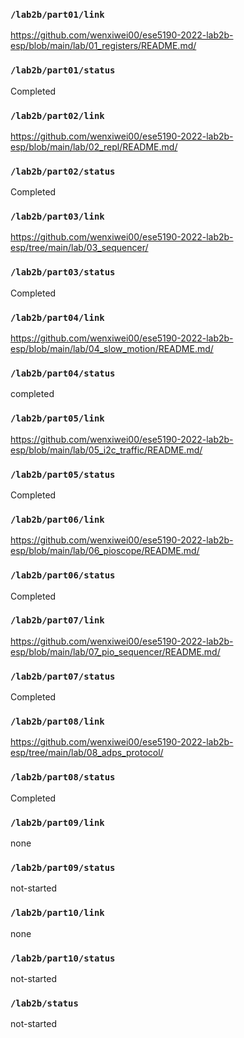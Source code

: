 ### `/lab2b/part01/link`
https://github.com/wenxiwei00/ese5190-2022-lab2b-esp/blob/main/lab/01_registers/README.md/
### `/lab2b/part01/status`
Completed 
### `/lab2b/part02/link`
https://github.com/wenxiwei00/ese5190-2022-lab2b-esp/blob/main/lab/02_repl/README.md/
### `/lab2b/part02/status`
Completed
### `/lab2b/part03/link`
https://github.com/wenxiwei00/ese5190-2022-lab2b-esp/tree/main/lab/03_sequencer/
### `/lab2b/part03/status`
Completed
### `/lab2b/part04/link`
https://github.com/wenxiwei00/ese5190-2022-lab2b-esp/blob/main/lab/04_slow_motion/README.md/
### `/lab2b/part04/status`
completed
### `/lab2b/part05/link`
https://github.com/wenxiwei00/ese5190-2022-lab2b-esp/blob/main/lab/05_i2c_traffic/README.md/
### `/lab2b/part05/status`
Completed
### `/lab2b/part06/link`
https://github.com/wenxiwei00/ese5190-2022-lab2b-esp/blob/main/lab/06_pioscope/README.md/
### `/lab2b/part06/status`
Completed
### `/lab2b/part07/link`
https://github.com/wenxiwei00/ese5190-2022-lab2b-esp/blob/main/lab/07_pio_sequencer/README.md/
### `/lab2b/part07/status`
Completed
### `/lab2b/part08/link`
https://github.com/wenxiwei00/ese5190-2022-lab2b-esp/tree/main/lab/08_adps_protocol/
### `/lab2b/part08/status`
Completed
### `/lab2b/part09/link`
none
### `/lab2b/part09/status`
not-started
### `/lab2b/part10/link`
none
### `/lab2b/part10/status`
not-started
### `/lab2b/status`
not-started
